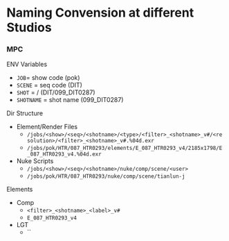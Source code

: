 # Naming Convension at different Studios

### MPC

ENV Variables

- `JOB`= show code (pok)
- `SCENE` = seq code (DIT)
- `SHOT` = <seq>/<shotname> (DIT/099_DIT0287)
- `SHOTNAME` = shot name (099_DIT0287)


Dir Structure

- Element/Render Files
  - `/jobs/<show>/<seq>/<shotname>/<type>/<filter>_<shotname>_v#/<resolution>/<filter>_<shotname>_v#.%04d.exr`
  - `/jobs/pok/HTR/087_HTR0293/elements/E_087_HTR0293_v4/2185x1798/E_087_HTR0293_v4.%04d.exr`
- Nuke Scripts
  - `/jobs/<show>/<seq>/<shotname>/nuke/comp/scene/<user>`
  - `/jobs/pok/HTR/087_HTR0293/nuke/comp/scene/tianlun-j`

Elements

- Comp
  - `<filter>_<shotname>_<label>_v#`
  - `E_087_HTR0293_v4`
- LGT
  - ``
